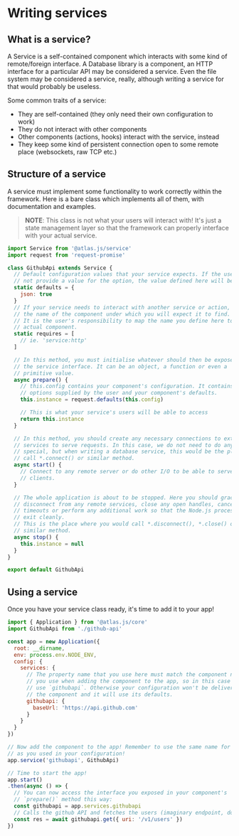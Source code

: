 # Writing services

## What is a service?

A Service is a self-contained component which interacts with some kind of remote/foreign interface. A Database library is a component, an HTTP interface for a particular API may be considered a service. Even the file system may be considered a service, really, although writing a service for that would probably be useless.

Some common traits of a service:

- They are self-contained (they only need their own configuration to work)
- They do not interact with other components
- Other components (actions, hooks) interact with the service, instead
- They keep some kind of persistent connection open to some remote place (websockets, raw TCP etc.)

## Structure of a service

A service must implement some functionality to work correctly within the framework. Here is a bare class which implements all of them, with documentation and examples.

> **NOTE**: This class is not what your users will interact with! It's just a state management layer so that the framework can properly interface with your actual service.

```js
import Service from '@atlas.js/service'
import request from 'request-promise'

class GithubApi extends Service {
  // Default configuration values that your service expects. If the user does
  // not provide a value for the option, the value defined here will be used.
  static defaults = {
    json: true
  }
  // If your service needs to interact with another service or action, you should declare
  // the name of the component under which you will expect it to find.
  // It is the user's responsibility to map the name you define here to an
  // actual component.
  static requires = [
    // ie. 'service:http'
  ]

  // In this method, you must initialise whatever should then be exposed as
  // the service interface. It can be an object, a function or even a
  // primitive value.
  async prepare() {
    // this.config contains your component's configuration. It contains any
    // options supplied by the user and your component's defaults.
    this.instance = request.defaults(this.config)

    // This is what your service's users will be able to access
    return this.instance
  }

  // In this method, you should create any necessary connections to external
  // services to serve requests. In this case, we do not need to do anything
  // special, but when writing a database service, this would be the place to
  // call *.connect() or similar method.
  async start() {
    // Connect to any remote server or do other I/O to be able to serve your
    // clients.
  }

  // The whole application is about to be stopped. Here you should gracefully
  // disconnect from any remote services, close any open handles, cancel
  // timeouts or perform any additional work so that the Node.js process can
  // exit cleanly.
  // This is the place where you would call *.disconnect(), *.close() or
  // similar method.
  async stop() {
    this.instance = null
  }
}

export default GithubApi
```

## Using a service

Once you have your service class ready, it's time to add it to your app!

```js
import { Application } from '@atlas.js/core'
import GithubApi from './github-api'

const app = new Application({
  root: __dirname,
  env: process.env.NODE_ENV,
  config: {
    services: {
      // The property name that you use here must match the component name that
      // you use when adding the component to the app, so in this case we will
      // use `githubapi`. Otherwise your configuration won't be delivered to
      // the component and it will use its defaults.
      githubapi: {
        baseUrl: 'https://api.github.com'
      }
    }
  }
})

// Now add the component to the app! Remember to use the same name for the component
// as you used in your configuration!
app.service('githubapi', GithubApi)

// Time to start the app!
app.start()
.then(async () => {
  // You can now access the interface you exposed in your component's
  // `prepare()` method this way:
  const githubapi = app.services.githubapi
  // Calls the github API and fetches the users (imaginary endpoint, don't use!)
  const res = await githubapi.get({ uri: '/v1/users' })
})
```
